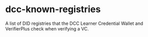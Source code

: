 # dcc-known-registries
A list of DID registries that the DCC Learner Credential Wallet and VerifierPlus check when verifying a VC.
